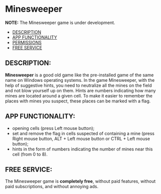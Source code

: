 # Minesweeper

**NOTE:** The Minesweeper game is under development.

- [DESCRIPTION](#description)
- [APP FUNCTIONALITY](#app-functionality)
- [PERMISSIONS](#permissions)
- [FREE SERVICE](#free-service)
<!-- - [USAGE](#usage) -->

## DESCRIPTION:

**Minesweeper** is a good old game like the pre-installed game of the same name on Windows operating systems. In the game Minesweeper, with the help of suggestive hints, you need to neutralize all the mines on the field and not blow yourself up on them. Hints are numbers indicating how many mines are located around a given cell. To make it easier to remember the places with mines you suspect, these places can be marked with a flag.

<!-- ## USAGE:

To use the Minesweeper game, simply go to any of the URLs:

- **[Minesweeper](https://weatemp.minesweeper.app/)** on netlify;
- **[Minesweeper](https://weatemp.minesweeper.app/)** on vercel;
- **[Minesweeper](https://weatemp.minesweeper.sh/)** on surge.

Clicking on one of the URLs-above will open the web-version of the Minesweeper game, and if your browser supports game installation, you will be prompted to install the Minesweeper game on your device. Also, you can install the game at any time using the button or continue using it by the site. Game size: **<1 MB**. -->

## APP FUNCTIONALITY:

- opening cells (press Left mouse button);
- set and remove the flag in cells suspected of containing a mine (press Right mouse button, ALT + Left mouse button or CTRL + Left mouse button);
- hints in the form of numbers indicating the number of mines near this cell (from 0 to 8).

## FREE SERVICE:

The Minesweeper game is **completely free**, without paid features, without paid subscriptions, and without annoying ads.
